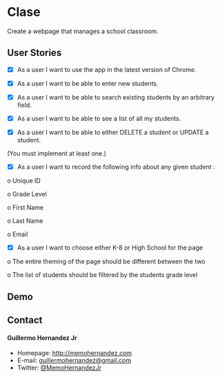 Clase
======
Create a webpage that manages a school classroom.

## User Stories

- [x] As a user I want to use the app in the latest version of Chrome.

- [x] As a user I want to be able to enter new students.

- [x]  As a user I want to be able to search existing students by an arbitrary field.

- [x] As a user I want to be able to see a list of all my students.

- [x] As a user I want to be able to either DELETE a student or UPDATE a student.

(You must implement at least one.)

- [x] As a user I want to record the following info about any given student :

o Unique ID

o Grade Level

o First Name

o Last Name

o Email

- [x] As a user I want to choose either K-8 or High School for the page

o The entire theming of the page should be different between the two

o The list of students should be filtered by the students grade level

## Demo


## Contact
#### Guillermo Hernandez Jr
* Homepage: http://memohernandez.com
* E-mail: guillermohernandez@gmail.com
* Twitter: [@MemoHernandezJr](https://twitter.com/MemoHernandezJr "MemoHernandezJr on Twitter")